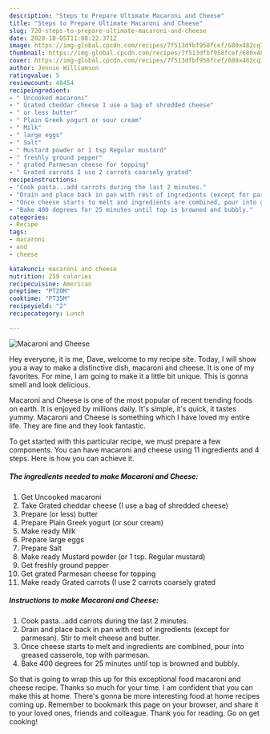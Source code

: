 ```yaml
---
description: "Steps to Prepare Ultimate Macaroni and Cheese"
title: "Steps to Prepare Ultimate Macaroni and Cheese"
slug: 720-steps-to-prepare-ultimate-macaroni-and-cheese
date: 2020-10-05T11:08:22.371Z
image: https://img-global.cpcdn.com/recipes/7f513dfbf958fcef/680x482cq70/macaroni-and-cheese-recipe-main-photo.jpg
thumbnail: https://img-global.cpcdn.com/recipes/7f513dfbf958fcef/680x482cq70/macaroni-and-cheese-recipe-main-photo.jpg
cover: https://img-global.cpcdn.com/recipes/7f513dfbf958fcef/680x482cq70/macaroni-and-cheese-recipe-main-photo.jpg
author: Jennie Williamson
ratingvalue: 5
reviewcount: 48454
recipeingredient:
- " Uncooked macaroni"
- " Grated cheddar cheese I use a bag of shredded cheese"
- " or less butter"
- " Plain Greek yogurt or sour cream"
- " Milk"
- " large eggs"
- " Salt"
- " Mustard powder or 1 tsp Regular mustard"
- " freshly ground pepper"
- " grated Parmesan cheese for topping"
- " Grated carrots I use 2 carrots coarsely grated"
recipeinstructions:
- "Cook pasta...add carrots during the last 2 minutes."
- "Drain and place back in pan with rest of ingredients (except for parmesan). Stir to melt cheese and butter."
- "Once cheese starts to melt and ingredients are combined, pour into greased casserole, top with parmesan."
- "Bake 400 degrees for 25 minutes until top is browned and bubbly."
categories:
- Recipe
tags:
- macaroni
- and
- cheese

katakunci: macaroni and cheese 
nutrition: 259 calories
recipecuisine: American
preptime: "PT20M"
cooktime: "PT35M"
recipeyield: "2"
recipecategory: Lunch

---
```



![Macaroni and Cheese](https://img-global.cpcdn.com/recipes/7f513dfbf958fcef/680x482cq70/macaroni-and-cheese-recipe-main-photo.jpg)

Hey everyone, it is me, Dave, welcome to my recipe site. Today, I will show you a way to make a distinctive dish, macaroni and cheese. It is one of my favorites. For mine, I am going to make it a little bit unique. This is gonna smell and look delicious.

Macaroni and Cheese is one of the most popular of recent trending foods on earth. It is enjoyed by millions daily. It's simple, it's quick, it tastes yummy. Macaroni and Cheese is something which I have loved my entire life. They are fine and they look fantastic.




To get started with this particular recipe, we must prepare a few components. You can have macaroni and cheese using 11 ingredients and 4 steps. Here is how you can achieve it.

<!--inarticleads1-->

##### The ingredients needed to make Macaroni and Cheese:

1. Get  Uncooked macaroni
1. Take  Grated cheddar cheese (I use a bag of shredded cheese)
1. Prepare  (or less) butter
1. Prepare  Plain Greek yogurt (or sour cream)
1. Make ready  Milk
1. Prepare  large eggs
1. Prepare  Salt
1. Make ready  Mustard powder (or 1 tsp. Regular mustard)
1. Get  freshly ground pepper
1. Get  grated Parmesan cheese for topping
1. Make ready  Grated carrots (I use 2 carrots coarsely grated




<!--inarticleads2-->

##### Instructions to make Macaroni and Cheese:

1. Cook pasta...add carrots during the last 2 minutes.
1. Drain and place back in pan with rest of ingredients (except for parmesan). Stir to melt cheese and butter.
1. Once cheese starts to melt and ingredients are combined, pour into greased casserole, top with parmesan.
1. Bake 400 degrees for 25 minutes until top is browned and bubbly.




So that is going to wrap this up for this exceptional food macaroni and cheese recipe. Thanks so much for your time. I am confident that you can make this at home. There's gonna be more interesting food at home recipes coming up. Remember to bookmark this page on your browser, and share it to your loved ones, friends and colleague. Thank you for reading. Go on get cooking!
